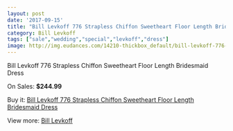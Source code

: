 ```yaml
---
layout: post
date: '2017-09-15'
title: "Bill Levkoff 776 Strapless Chiffon Sweetheart Floor Length Bridesmaid Dress"
category: Bill Levkoff
tags: ["sale","wedding","special","levkoff","dress"]
image: http://img.eudances.com/14210-thickbox_default/bill-levkoff-776-strapless-chiffon-sweetheart-floor-length-bridesmaid-dress.jpg
---
```

Bill Levkoff 776 Strapless Chiffon Sweetheart Floor Length Bridesmaid Dress

On Sales: **$244.99**
<a href="https://www.eudances.com/en/bill-levkoff/4265-bill-levkoff-776-strapless-chiffon-sweetheart-floor-length-bridesmaid-dress.html"><amp-img layout="responsive" width="600" height="600" src="//img.eudances.com/14210-thickbox_default/bill-levkoff-776-strapless-chiffon-sweetheart-floor-length-bridesmaid-dress.jpg" alt="Bill Levkoff 776 Strapless Chiffon Sweetheart Floor Length Bridesmaid Dress 0" /></a>
<a href="https://www.eudances.com/en/bill-levkoff/4265-bill-levkoff-776-strapless-chiffon-sweetheart-floor-length-bridesmaid-dress.html"><amp-img layout="responsive" width="600" height="600" src="//img.eudances.com/14213-thickbox_default/bill-levkoff-776-strapless-chiffon-sweetheart-floor-length-bridesmaid-dress.jpg" alt="Bill Levkoff 776 Strapless Chiffon Sweetheart Floor Length Bridesmaid Dress 1" /></a>
<a href="https://www.eudances.com/en/bill-levkoff/4265-bill-levkoff-776-strapless-chiffon-sweetheart-floor-length-bridesmaid-dress.html"><amp-img layout="responsive" width="600" height="600" src="//img.eudances.com/14212-thickbox_default/bill-levkoff-776-strapless-chiffon-sweetheart-floor-length-bridesmaid-dress.jpg" alt="Bill Levkoff 776 Strapless Chiffon Sweetheart Floor Length Bridesmaid Dress 2" /></a>
<a href="https://www.eudances.com/en/bill-levkoff/4265-bill-levkoff-776-strapless-chiffon-sweetheart-floor-length-bridesmaid-dress.html"><amp-img layout="responsive" width="600" height="600" src="//img.eudances.com/14211-thickbox_default/bill-levkoff-776-strapless-chiffon-sweetheart-floor-length-bridesmaid-dress.jpg" alt="Bill Levkoff 776 Strapless Chiffon Sweetheart Floor Length Bridesmaid Dress 3" /></a>

Buy it: [Bill Levkoff 776 Strapless Chiffon Sweetheart Floor Length Bridesmaid Dress](https://www.eudances.com/en/bill-levkoff/4265-bill-levkoff-776-strapless-chiffon-sweetheart-floor-length-bridesmaid-dress.html "Bill Levkoff 776 Strapless Chiffon Sweetheart Floor Length Bridesmaid Dress")

View more: [Bill Levkoff](https://www.eudances.com/en/57-bill-levkoff "Bill Levkoff")
